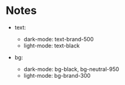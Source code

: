# Notes

- text:

  - dark-mode: text-brand-500
  - light-mode: text-black

- bg:
  - dark-mode: bg-black, bg-neutral-950
  - light-mode: bg-brand-300
